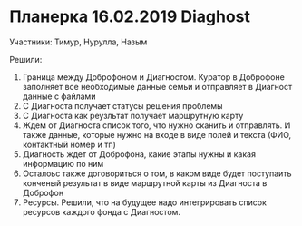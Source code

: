 # Планерка 16.02.2019 Diaghost 

Участники: Тимур, Нурулла, Назым

Решили:

1. Граница между Доброфоном и Диагностом. Куратор в Доброфоне заполняет все необходимые данные семьи и отправляет в Диагност данные с файлами
2. С Диагноста получает статусы решения проблемы
3. С Диагноста как реузльтат получает маршрутную карту
4. Ждем от Диагноста список того, что нужно сканить и отправлять. И также данные, которые нужно на входе в виде полей и текста (ФИО, контактный номер и тп)
5. Диагность ждет от Доброфона, какие этапы нужны и какая информацию по ним
6. Осталоьс также договориться о том, в каком виде будет поступаить конченый результат в виде маршрутной карты из Диагноста в Доброфон
7. Ресурсы. Решили, что на будущее надо интегрировать список ресурсов каждого фонда с Диагностом.